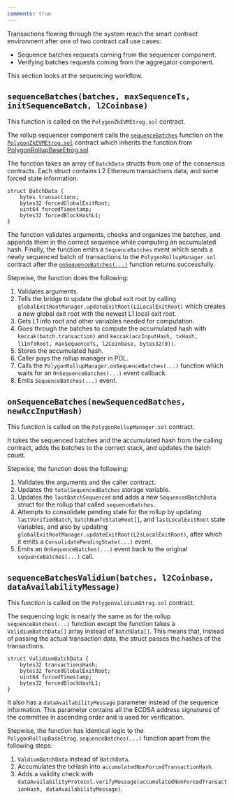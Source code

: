 ```yaml
---
comments: true
---
```


Transactions flowing through the system reach the smart contract environment after one of two contract call use cases:

- Sequence batches requests coming from the sequencer component.
- Verifying batches requests coming from the aggregator component.

This section looks at the sequencing workflow.

## `sequenceBatches(batches, maxSequenceTs, initSequenceBatch, l2Coinbase)`

This function is called on the `PolygonZkEVMEtrog.sol` contract.

The rollup sequencer component calls the [`sequenceBatches`](https://github.com/0xPolygonHermez/zkevm-contracts/blob/1ad7089d04910c319a257ff4f3674ffd6fc6e64e/contracts/v2/lib/PolygonRollupBaseEtrog.sol#L425) function on the [`PolygonZkEVMEtrog.sol`](https://github.com/0xPolygonHermez/zkevm-contracts/blob/1ad7089d04910c319a257ff4f3674ffd6fc6e64e/contracts/v2/consensus/zkEVM/PolygonZkEVMEtrog.sol) contract which inherits the function from [PolygonRollupBaseEtrog.sol](https://github.com/0xPolygonHermez/zkevm-contracts/blob/1ad7089d04910c319a257ff4f3674ffd6fc6e64e/contracts/v2/lib/PolygonRollupBaseEtrog.sol).

The function takes an array of `BatchData` structs from one of the consensus contracts. Each struct contains L2 Ethereum transactions data, and some forced state information.

```solidity
struct BatchData {
    bytes transactions;
    bytes32 forcedGlobalExitRoot;
    uint64 forcedTimestamp;
    bytes32 forcedBlockHashL1;
}
```

The function validates arguments, checks and organizes the batches, and appends them in the correct sequence while computing an accumulated hash. Finally, the function emits a `SequenceBatches` event which sends a newly sequenced batch of transactions to the `PolygonRollupManager.sol` contract after the [`onSequenceBatches(...)`](#onsequencebatchesnewsequencedbatches-newaccinputhash) function returns successfully. 

Stepwise, the function does the following:

1. Validates arguments.
1. Tells the bridge to update the global exit root by calling `globalExitRootManager.updateExitRoot(L1LocalExitRoot)` which creates a new global exit root with the newest L1 local exit root.
1. Gets L1 info root and other variables needed for computation.
1. Goes through the batches to compute the accumulated hash with `keccak(batch.transaction)` and `keccak(accInputHash, txHash, l1InfoRoot, maxSequenceTs, l2Coinbase, bytes32(0))`.
1. Stores the accumulated hash.
1. Caller pays the rollup manager in POL.
1. Calls the `PolygonRollupManager.onSequenceBatches(...)` function which waits for an `OnSequenceBatches(...)` event callback.
1. Emits `SequenceBatches(...)` event.

## `onSequenceBatches(newSequencedBatches, newAccInputHash)`

This function is called on the `PolygonRollupManager.sol` contract.

It takes the sequenced batches and the accumulated hash from the calling contract, adds the batches to the correct stack, and updates the batch count.

Stepwise, the function does the following:

1. Validates the arguments and the caller contract.
1. Updates the `totalSequencedBatches` storage variable.
1. Updates the `lastBatchSequenced` and adds a new `SequencedBatchData` struct for the rollup that called `sequenceBatches`.
1. Attempts to consolidate pending state for the rollup by updating `lastVerifiedBatch`, `batchNumToStateRoot[]`, and `lastLocalExitRoot` state variables, and also by updating `globalExitRootManager.updateExitRoot(L2sLocalExitRoot)`, after which it emits a `ConsolidatePendingState(...)` event.
1. Emits an `OnSequenceBatches(...)` event back to the original `sequenceBatches(...)` call.

## `sequenceBatchesValidium(batches, l2Coinbase, dataAvailabilityMessage)`

This function is called on the `PolygonValidiumEtrog.sol` contract.

The sequencing logic is nearly the same as for the rollup `sequenceBatches(...)` function except the function takes a `ValidiumBatchData[]` array instead of `BatchData[]`. This means that, instead of passing the actual transaction data, the struct passes the hashes of the transactions.

```solidity
struct ValidiumBatchData {
    bytes32 transactionsHash;
    bytes32 forcedGlobalExitRoot;
    uint64 forcedTimestamp;
    bytes32 forcedBlockHashL1;
}
```

It also has a `dataAvailabilityMessage` parameter instead of the sequence information. This parameter contains all the ECDSA address signatures of the committee in ascending order and is used for verification.

Stepwise, the function has identical logic to the `PolygonRollupBaseEtrog.sequenceBatches(...)` function apart from the following steps:

1. `ValdiumBatchData` instead of `BatchData`.
1. Accumulates the txHash into `accumulatedNonForcedTransactionHash`.
1. Adds a validity check with `dataAvailabilityProtocol.verifyMessage(accumulatedNonForcedTransactionHash, dataAvailabilityMessage)`.
